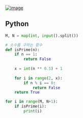 [![image](https://user-images.githubusercontent.com/54588441/197377115-118eb77c-af31-4740-a2dd-8c26fddce911.png)](https://acmicpc.net/problem/1929)

## Python
```python
M, N = map(int, input().split())

# 소수를 구하는 함수
def isPrime(n):
    if n == 1:
        return False
    
    x = int(n ** 0.5) + 1
    
    for i in range(2, x):
        if n % i == 0:
            return False
    return True

for i in range(M, N+1):
    if isPrime(i):
        print(i)
```